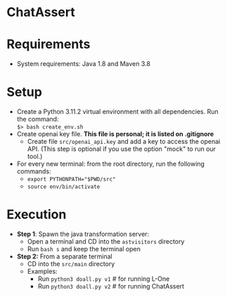 # ChatAssert

# Requirements

 - System requirements: Java 1.8 and Maven 3.8

# Setup 

  - Create a Python 3.11.2 virtual environment with all
    dependencies. Run the command: \
    `$> bash create_env.sh`
  - Create openai key file. **This file is personal; it is listed on .gitignore** 
      - Create file `src/openai_api.key` and add a key to access the openai API. (This step is optional if you use the option "mock" to run our tool.)
  - For every new terminal: from the root directory, run the following commands:
      - `export PYTHONPATH="$PWD/src"`
      - `source env/bin/activate`

# Execution

 - **Step 1**: Spawn the java transformation server:
    - Open a terminal and CD into the `astvisitors` directory
    - Run `bash s` and keep the terminal open
 - **Step 2:** From a separate terminal
    - CD into the `src/main` directory
    - Examples:
        - Run `python3 doall.py v1` # for running L-One
        - Run `python3 doall.py v2` # for running ChatAssert

